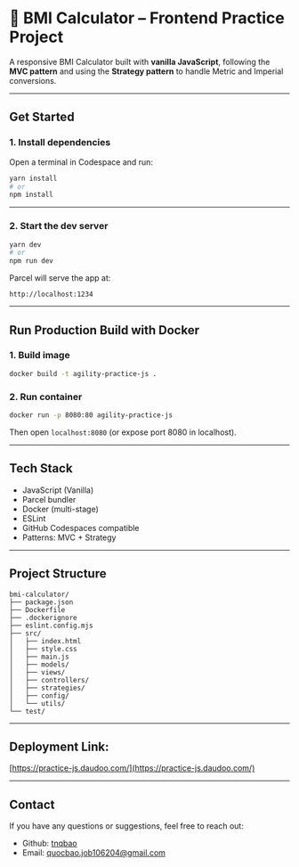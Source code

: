 # 🧾 BMI Calculator – Frontend Practice Project

A responsive BMI Calculator built with **vanilla JavaScript**, following the **MVC pattern** and using the **Strategy pattern** to handle Metric and Imperial conversions.

---

## Get Started

### 1. Install dependencies

Open a terminal in Codespace and run:

```bash
yarn install
# or
npm install
```

---

### 2. Start the dev server

```bash
yarn dev
# or
npm run dev
```

Parcel will serve the app at:

```http request
http://localhost:1234
```

---

## Run Production Build with Docker

### 1. Build image

```bash
docker build -t agility-practice-js .
```

### 2. Run container

```bash
docker run -p 8080:80 agility-practice-js
```

Then open `localhost:8080` (or expose port 8080 in localhost).

---

## Tech Stack

* JavaScript (Vanilla)
* Parcel bundler
* Docker (multi-stage)
* ESLint
* GitHub Codespaces compatible
* Patterns: MVC + Strategy

---

## Project Structure

```
bmi-calculator/
├── package.json
├── Dockerfile
├── .dockerignore
├── eslint.config.mjs
├── src/
│   ├── index.html
│   ├── style.css
│   ├── main.js
│   ├── models/
│   ├── views/
│   ├── controllers/
│   ├── strategies/
│   ├── config/
│   └── utils/
└── test/
```

---

## Deployment Link:
[https://practice-js.daudoo.com/](https://practice-js.daudoo.com/)

---
## Contact


If you have any questions or suggestions, feel free to reach out:

* Github: [tnqbao](https://github.com/tnqbao)
* Email: [quocbao.job106204@gmail.com](mailto:quocbao.job106204@gmail.com)

